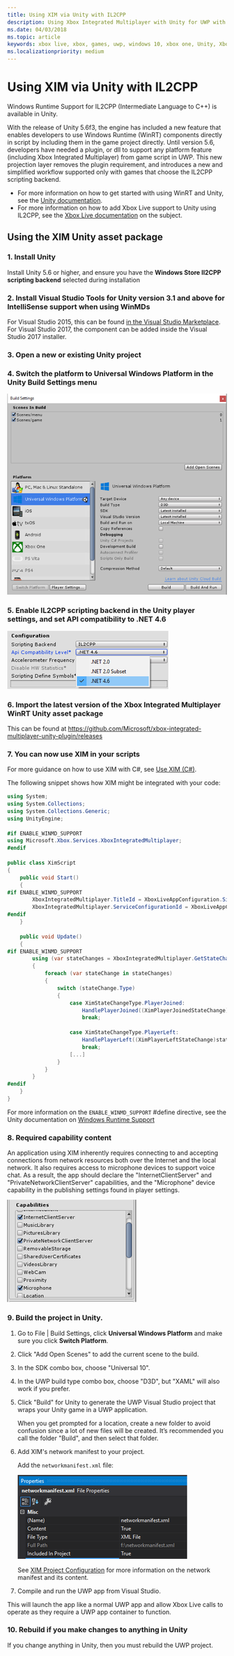 ```yaml
---
title: Using XIM via Unity with IL2CPP
description: Using Xbox Integrated Multiplayer with Unity for UWP with the IL2CPP scripting backend.
ms.date: 04/03/2018
ms.topic: article
keywords: xbox live, xbox, games, uwp, windows 10, xbox one, Unity, Xbox Integrated Multiplayer
ms.localizationpriority: medium
---
```


# Using XIM via Unity with IL2CPP

Windows Runtime Support for IL2CPP (Intermediate Language to C++) is available in Unity.

With the release of Unity 5.6f3, the engine has included a new feature that enables developers to use Windows Runtime (WinRT) components directly in script by including them in the game project directly.
Until version 5.6, developers have needed a plugin, or dll to support any platform feature (including Xbox Integrated Multiplayer) from game script in UWP.
This new projection layer removes the plugin requirement, and introduces a new and simplified workflow supported only with games that choose the IL2CPP scripting backend.

- For more information on how to get started with using WinRT and Unity, see the [Unity documentation](https://docs.unity3d.com/Manual/IL2CPP-WindowsRuntimeSupport.html).
- For more information on how to add Xbox Live support to Unity using IL2CPP, see the [Xbox Live documentation](https://docs.microsoft.com/windows/uwp/xbox-live/get-started-with-partner/partner-add-xbox-live-to-unity-uwp) on the subject.


## Using the XIM Unity asset package


### 1. Install Unity

Install Unity 5.6 or higher, and ensure you have the **Windows Store Il2CPP scripting backend** selected during installation


### 2. Install Visual Studio Tools for Unity version 3.1 and above for IntelliSense support when using WinMDs

For Visual Studio 2015, this can be found [in the Visual Studio Marketplace](https://marketplace.visualstudio.com/items?itemName=SebastienLebreton.VisualStudio2015ToolsforUnity).
For Visual Studio 2017, the component can be added inside the Visual Studio 2017 installer.


### 3. Open a new or existing Unity project


### 4. Switch the platform to Universal Windows Platform in the Unity Build Settings menu

![The Unity build settings menu with the Universal Windows Platform build setting selected](live-xim-unity-uwp-il2cpp-images/xim-unity-build.png)


### 5. Enable IL2CPP scripting backend in the Unity player settings, and set API compatibility to .NET 4.6

![The Configuration section of the Unity Player Settings menu with the "Api Compatibility" setting set to ".NET 4.6"](live-xim-unity-uwp-il2cpp-images/unity-il2cpp-1.png)


### 6. Import the latest version of the Xbox Integrated Multiplayer WinRT Unity asset package

This can be found at https://github.com/Microsoft/xbox-integrated-multiplayer-unity-plugin/releases


### 7. You can now use XIM in your scripts

For more guidance on how to use XIM with C#, see [Use XIM (C#)](using-xim-cs.md).

The following snippet shows how XIM might be integrated with your code:

```cs
using System;
using System.Collections;
using System.Collections.Generic;
using UnityEngine;

#if ENABLE_WINMD_SUPPORT
using Microsoft.Xbox.Services.XboxIntegratedMultiplayer;
#endif

public class XimScript
{
    public void Start()
    {
#if ENABLE_WINMD_SUPPORT
        XboxIntegratedMultiplayer.TitleId = XboxLiveAppConfiguration.SingletonInstance.TitleId;
        XboxIntegratedMultiplayer.ServiceConfigurationId = XboxLiveAppConfiguration.SingletonInstance.ServiceConfigurationId;
#endif
    }

    public void Update()
    {
#if ENABLE_WINMD_SUPPORT
        using (var stateChanges = XboxIntegratedMultiplayer.GetStateChanges())
        {
            foreach (var stateChange in stateChanges)
            {
                switch (stateChange.Type)
                {
                    case XimStateChangeType.PlayerJoined:
                        HandlePlayerJoined((XimPlayerJoinedStateChange)stateChange);
                        break;

                    case XimStateChangeType.PlayerLeft:
                        HandlePlayerLeft((XimPlayerLeftStateChange)stateChange);
                        break;
                    [...]
                }
            }
        }
#endif
    }
}
```

For more information on the `ENABLE_WINMD_SUPPORT` #define directive, see the Unity documentation on [Windows Runtime Support](https://docs.unity3d.com/Manual/IL2CPP-WindowsRuntimeSupport.html)


### 8. Required capability content

An application using XIM inherently requires connecting to and accepting connections from network resources both over the Internet and the local network.
It also requires access to microphone devices to support voice chat.
As a result, the app should declare the "InternetClientServer" and "PrivateNetworkClientServer" capabilities, and the "Microphone" device capability in the publishing settings found in player settings.

![Unity's Capabilities Menu with "InternetClientServer", "PrivateNetworkClientServer" and the "Microphone" capability selected](live-xim-unity-uwp-il2cpp-images/xim-unity-capability.png)


### 9. Build the project in Unity.

1. Go to File \| Build Settings, click **Universal Windows Platform** and make sure you click **Switch Platform**.

2. Click "Add Open Scenes" to add the current scene to the build.

3. In the SDK combo box, choose "Universal 10".

4. In the UWP build type combo box, choose "D3D", but "XAML" will also work if you prefer.

5. Click "Build" for Unity to generate the UWP Visual Studio project that wraps your Unity game in a UWP application.

    When you get prompted for a location, create a new folder to avoid confusion since a lot of new files will be created. It’s recommended you call the folder "Build", and then select that folder.

6. Add XIM's network manifest to your project.

    Add the `networkmanifest.xml` file:

    ![Visual Studio's networkmanifest.xml properties](live-xim-unity-uwp-il2cpp-images/xim-unity-networkmanifest.png)

    See [XIM Project Configuration](xim-manifest.md) for more information on the network manifest and its content.

7. Compile and run the UWP app from Visual Studio.

This will launch the app like a normal UWP app and allow Xbox Live calls to operate as they require a UWP app container to function.


### 10. Rebuild if you make changes to anything in Unity

If you change anything in Unity, then you must rebuild the UWP project.
